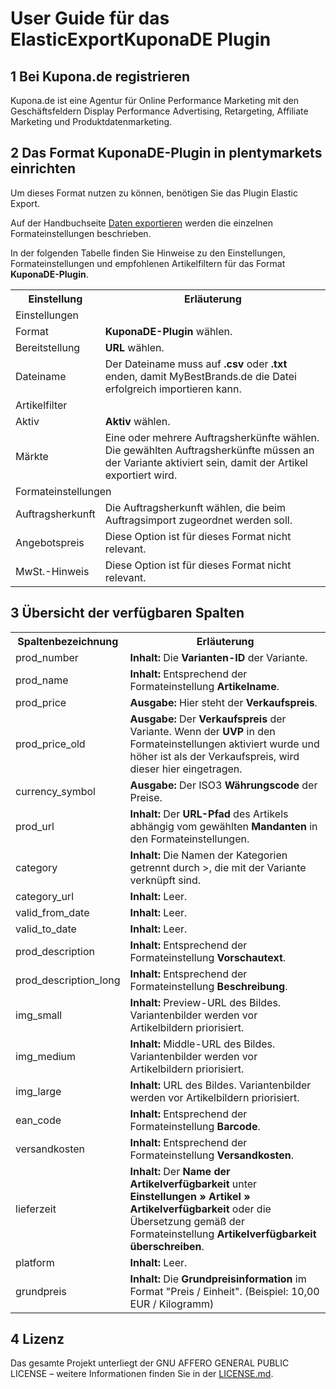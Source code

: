 
# User Guide für das ElasticExportKuponaDE Plugin

<div class="container-toc"></div>

## 1 Bei Kupona.de registrieren

Kupona.de ist eine Agentur für Online Performance Marketing mit den Geschäftsfeldern Display Performance Advertising, Retargeting, Affiliate Marketing und Produktdatenmarketing.

## 2 Das Format KuponaDE-Plugin in plentymarkets einrichten

Um dieses Format nutzen zu können, benötigen Sie das Plugin Elastic Export.

Auf der Handbuchseite [Daten exportieren](https://www.plentymarkets.eu/handbuch/datenaustausch/daten-exportieren/#4) werden die einzelnen Formateinstellungen beschrieben.

In der folgenden Tabelle finden Sie Hinweise zu den Einstellungen, Formateinstellungen und empfohlenen Artikelfiltern für das Format **KuponaDE-Plugin**.
<table>
    <tr>
        <th>
            Einstellung
        </th>
        <th>
            Erläuterung
        </th>
    </tr>
    <tr>
        <td class="th" colspan="2">
            Einstellungen
        </td>
    </tr>
    <tr>
        <td>
            Format
        </td>
        <td>
            <b>KuponaDE-Plugin</b> wählen.
        </td>        
    </tr>
    <tr>
        <td>
            Bereitstellung
        </td>
        <td>
            <b>URL</b> wählen.
        </td>        
    </tr>
    <tr>
        <td>
            Dateiname
        </td>
        <td>
            Der Dateiname muss auf <b>.csv</b> oder <b>.txt</b> enden, damit MyBestBrands.de die Datei erfolgreich importieren kann.
        </td>        
    </tr>
    <tr>
        <td class="th" colspan="2">
            Artikelfilter
        </td>
    </tr>
    <tr>
        <td>
            Aktiv
        </td>
        <td>
            <b>Aktiv</b> wählen.
        </td>        
    </tr>
    <tr>
        <td>
            Märkte
        </td>
        <td>
            Eine oder mehrere Auftragsherkünfte wählen. Die gewählten Auftragsherkünfte müssen an der Variante aktiviert sein, damit der Artikel exportiert wird.
        </td>        
    </tr>
    <tr>
        <td class="th" colspan="2">
            Formateinstellungen
        </td>
    </tr>
    <tr>
        <td>
            Auftragsherkunft
        </td>
        <td>
            Die Auftragsherkunft wählen, die beim Auftragsimport zugeordnet werden soll.
        </td>        
    </tr>
    <tr>
        <td>
            Angebotspreis
        </td>
        <td>
            Diese Option ist für dieses Format nicht relevant.
        </td>        
    </tr>
    <tr>
        <td>
            MwSt.-Hinweis
        </td>
        <td>
            Diese Option ist für dieses Format nicht relevant.
        </td>        
    </tr>
</table>


## 3 Übersicht der verfügbaren Spalten

<table>
    <tr>
        <th>
            Spaltenbezeichnung
        </th>
        <th>
            Erläuterung
        </th>
    </tr>
    <tr>
        <td>
            prod_number
        </td>
        <td>
            <b>Inhalt:</b> Die <b>Varianten-ID</b> der Variante.
        </td>        
    </tr>
    <tr>
		<td>
			prod_name
		</td>
		<td>
			<b>Inhalt:</b> Entsprechend der Formateinstellung <b>Artikelname</b>.
		</td>        
	</tr>
	<tr>
		<td>
			prod_price
		</td>
		<td>
			<b>Ausgabe:</b> Hier steht der <b>Verkaufspreis</b>.
		</td>        
	</tr>
	<tr>
		<td>
			prod_price_old
		</td>
		<td>
			<b>Ausgabe:</b> Der <b>Verkaufspreis</b> der Variante. Wenn der <b>UVP</b> in den Formateinstellungen aktiviert wurde und höher ist als der Verkaufspreis, wird dieser hier eingetragen.
		</td>        
	</tr>
	<tr>
		<td>
			currency_symbol
		</td>
		<td>
			<b>Ausgabe:</b> Der ISO3 <b>Währungscode</b> der Preise.
		</td>        
	</tr>
	<tr>
		<td>
			prod_url
		</td>
		<td>
			<b>Inhalt:</b> Der <b>URL-Pfad</b> des Artikels abhängig vom gewählten <b>Mandanten</b> in den Formateinstellungen.
		</td>        
	</tr>
    <tr>
		<td>
			category
		</td>
		<td>
			<b>Inhalt:</b> Die Namen der Kategorien getrennt durch >, die mit der Variante verknüpft sind.
		</td>        
	</tr>
	<tr>
		<td>
			category_url
		</td>
		<td>
			<b>Inhalt:</b> Leer.
		</td>        
	</tr>
	<tr>
		<td>
			valid_from_date
		</td>
		<td>
			<b>Inhalt:</b> Leer.
		</td>        
	</tr>
	<tr>
		<td>
			valid_to_date
		</td>
		<td>
			<b>Inhalt:</b> Leer.
		</td>        
	</tr>
	<tr>
		<td>
			prod_description
		</td>
		<td>
			<b>Inhalt:</b> Entsprechend der Formateinstellung <b>Vorschautext</b>.
		</td>        
	</tr>
	<tr>
		<td>
			prod_description_long
		</td>
		<td>
			<b>Inhalt:</b> Entsprechend der Formateinstellung <b>Beschreibung</b>.
		</td>        
	</tr>
	<tr>
		<td>
			img_small
		</td>
		<td>
			<b>Inhalt:</b> Preview-URL des Bildes. Variantenbilder werden vor Artikelbildern priorisiert.
		</td>        
	</tr>
	<tr>
		<td>
			img_medium
		</td>
		<td>
			<b>Inhalt:</b> Middle-URL des Bildes. Variantenbilder werden vor Artikelbildern priorisiert.
		</td>        
	</tr>
	<tr>
		<td>
			img_large
		</td>
		<td>
			<b>Inhalt:</b> URL des Bildes. Variantenbilder werden vor Artikelbildern priorisiert.
		</td>        
	</tr>
	<tr>
		<td>
			ean_code
		</td>
		<td>
			<b>Inhalt:</b> Entsprechend der Formateinstellung <b>Barcode</b>.
		</td>        
	</tr>
	<tr>
		<td>
			versandkosten
		</td>
		<td>
			<b>Inhalt:</b> Entsprechend der Formateinstellung <b>Versandkosten</b>.
		</td>        
	</tr>
	<tr>
		<td>
			lieferzeit
		</td>
		<td>
			<b>Inhalt:</b> Der <b>Name der Artikelverfügbarkeit</b> unter <b>Einstellungen » Artikel » Artikelverfügbarkeit</b> oder die Übersetzung gemäß der Formateinstellung <b>Artikelverfügbarkeit überschreiben</b>.
		</td>        
	</tr>
	<tr>
		<td>
			platform
		</td>
		<td>
			<b>Inhalt:</b> Leer.
		</td>        
	</tr>
	 <tr>
		<td>
			grundpreis
		</td>
		<td>
			<b>Inhalt:</b> Die <b>Grundpreisinformation</b> im Format "Preis / Einheit". (Beispiel: 10,00 EUR / Kilogramm)
		</td>        
	</tr>
</table>

## 4 Lizenz

Das gesamte Projekt unterliegt der GNU AFFERO GENERAL PUBLIC LICENSE – weitere Informationen finden Sie in der [LICENSE.md](https://github.com/plentymarkets/plugin-elastic-export-rakuten-de/blob/master/LICENSE.md).
